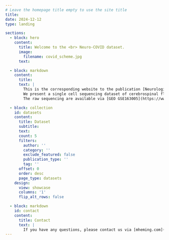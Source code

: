 ```yaml
---
# Leave the homepage title empty to use the site title
title:
date: 2024-12-12
type: landing

sections:
  - block: hero
    content:
      title: Welcome to the <br> Neuro-COVID dataset.
      image:
        filename: covid_scheme.jpg
      text:

  - block: markdown
    content:
      title:
      text: |
        This is the corresponding website to the publication [Neurological Manifestations of COVID-19 Feature T Cell Exhaustion and Dedifferentiated Monocytes in Cerebrospinal Fluid](https://doi.org/10.1016/j.immuni.2020.12.011) by Heming et al., *Immunity* 2021.
        We present a single cell sequencing dataset of cerebrospinal fluid of patients suffering from COVID-19 with neurological manifestations.
        The raw sequencing are available via [GEO GSE163005](https://www.ncbi.nlm.nih.gov/geo/query/acc.cgi?acc=GSE163005).

  - block: collection
    id: datasets
    content:
      title: Dataset
      subtitle:
      text:
      count: 5
      filters:
        author: ''
        category: ''
        exclude_featured: false
        publication_type: ''
        tag: ''
      offset: 0
      order: desc
      page_type: datasets
    design:
      view: showcase
      columns: '1'
      flip_alt_rows: false

  - block: markdown
    id: contact
    content:
      title: Contact
      text: |
        If you have any questions, please contact us via [mheming.com](https://www.mheming.com).
---
```

